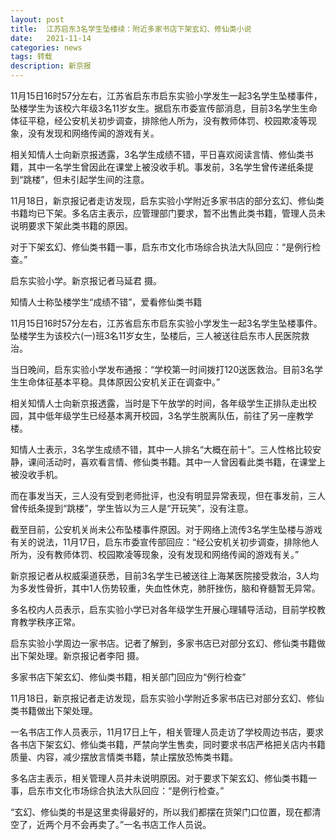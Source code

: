 ```yaml
---
layout: post
title:  江苏启东3名学生坠楼续：附近多家书店下架玄幻、修仙类小说
date:   2021-11-14
categories: news
tags: 转载
description: 新京报
---
```

 11月15日16时57分左右，江苏省启东市启东实验小学发生一起3名学生坠楼事件，坠楼学生为该校六年级3名11岁女生。据启东市委宣传部消息，目前3名学生生命体征平稳，经公安机关初步调查，排除他人所为，没有教师体罚、校园欺凌等现象，没有发现和网络传闻的游戏有关。

相关知情人士向新京报透露，3名学生成绩不错，平日喜欢阅读言情、修仙类书籍，其中一名学生曾因此在课堂上被没收手机。事发前，3名学生曾传递纸条提到“跳楼”，但未引起学生间的注意。

11月18日，新京报记者走访发现，启东实验小学附近多家书店的部分玄幻、修仙类书籍均已下架。多名店主表示，应管理部门要求，暂不出售此类书籍，管理人员未说明要求下架此类书籍的原因。

对于下架玄幻、修仙类书籍一事，启东市文化市场综合执法大队回应：“是例行检查。”

启东实验小学。新京报记者马延君 摄。

知情人士称坠楼学生“成绩不错”，爱看修仙类书籍

11月15日16时57分左右，江苏省启东市启东实验小学发生一起3名学生坠楼事件。坠楼学生为该校六(一)班3名11岁女生，坠楼后，三人被送往启东市人民医院救治。

当日晚间，启东实验小学发布通报：“学校第一时间拨打120送医救治。目前3名学生生命体征基本平稳。具体原因公安机关正在调查中。”

相关知情人士向新京报透露，当时是下午放学的时间，各年级学生正排队走出校园，其中低年级学生已经基本离开校园，3名学生脱离队伍，前往了另一座教学楼。

知情人士表示，3名学生成绩不错，其中一人排名“大概在前十”。三人性格比较安静，课间活动时，喜欢看言情、修仙类书籍。其中一人曾因看此类书籍，在课堂上被没收手机。

而在事发当天，三人没有受到老师批评，也没有明显异常表现，但在事发前，三人曾传纸条提到“跳楼”，学生皆以为三人是“开玩笑”，没有注意。

截至目前，公安机关尚未公布坠楼事件原因。对于网络上流传3名学生坠楼与游戏有关的说法，11月17日，启东市委宣传部回应：“经公安机关初步调查，排除他人所为，没有教师体罚、校园欺凌等现象，没有发现和网络传闻的游戏有关。”

新京报记者从权威渠道获悉，目前3名学生已被送往上海某医院接受救治，3人均为多发性骨折，其中1人伤势较重，失血性休克，肺肝挫伤，脑和脊髓暂无异常。

多名校内人员表示，启东实验小学已对各年级学生开展心理辅导活动，目前学校教育教学秩序正常。

启东实验小学周边一家书店。记者了解到，多家书店已对部分玄幻、修仙类书籍做出下架处理。新京报记者李阳 摄。

多家书店下架玄幻、修仙类书籍，相关部门回应为“例行检查”

11月18日，新京报记者走访发现，启东实验小学附近多家书店已对部分玄幻、修仙类书籍做出下架处理。

一名书店工作人员表示，11月17日上午，相关管理人员走访了学校周边书店，要求各书店下架玄幻、修仙类书籍，严禁向学生售卖，同时要求书店严格把关店内书籍质量、内容，减少摆放言情类书籍，禁止摆放恐怖类书籍。

多名店主表示，相关管理人员并未说明原因。对于要求下架玄幻、修仙类书籍一事，启东市文化市场综合执法大队回应：“是例行检查。”

“玄幻、修仙类的书是这里卖得最好的，所以我们都摆在货架门口位置，现在都清空了，近两个月不会再卖了。”一名书店工作人员说。
